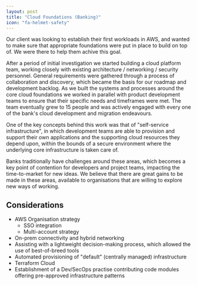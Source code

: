 ```yaml
---
layout: post
title: "Cloud Foundations (Banking)"
icon: "fa-helmet-safety"
---
```


Our client was looking to establish their first workloads in AWS, and wanted to make sure that appropriate foundations were put in place to build on top of. We were there to help them achive this goal.

<!--more-->

After a period of initial investigation we started building a cloud platform team, working closely with existing architecture / networking / security personnel. General requirements were gathered through a process of collaboration and discovery, which became the basis for our roadmap and development backlog. As we built the systems and processes around the core cloud foundations we worked in parallel with product development teams to ensure that their specific needs and timeframes were met. The team eventually grew to 15 people and was actively engaged with every one of the bank's cloud development and migration endeavours.

One of the key concepts behind this work was that of "self-service infrastructure", in which development teams are able to provision and support their own applications and the supporting cloud resources they depend upon, within the bounds of a secure environment where the underlying core infrastructure is taken care of.

Banks traditionally have challenges around these areas, which becomes a key point of contention for developers and project teams, impacting the time-to-market for new ideas. We believe that there are great gains to be made in these areas, available to organisations that are willing to explore new ways of working.


Considerations
--------------

- AWS Organisation strategy
    - SSO integration
    - Multi-account strategy
- On-prem connectivity and hybrid networking
- Assisting with a lightweight decision-making process, which allowed the use of best-of-breed tools
- Automated provisioning of "default" (centrally managed) infrastructure
- Terraform Cloud
- Establishment of a Dev/SecOps practise contributing code modules offering pre-approved infrastructure patterns
